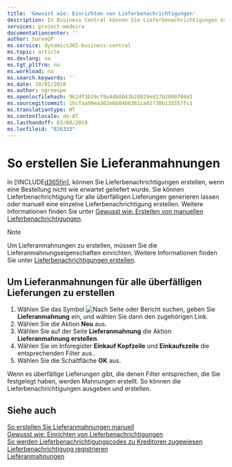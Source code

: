 ```yaml
---
title: 'Gewusst wie: Einrichten von Lieferbenachrichtigungen'
description: In Business Central können Sie Lieferbenachrichtigungen erstellen, wenn eine Bestellung nicht wie erwartet geliefert wurde.
services: project-madeira
documentationcenter: ''
author: SorenGP
ms.service: dynamics365-business-central
ms.topic: article
ms.devlang: na
ms.tgt_pltfrm: na
ms.workload: na
ms.search.keywords: ''
ms.date: 10/01/2018
ms.author: sgroespe
ms.openlocfilehash: 962df3b29cf9a44b8843b28029ed17b2060f04d1
ms.sourcegitcommit: 1bcfaa99ea302e6b84b8361ca02730b135557fc1
ms.translationtype: HT
ms.contentlocale: de-AT
ms.lasthandoff: 03/08/2019
ms.locfileid: "826333"
---
```

# <a name="generate-delivery-reminders"></a>So erstellen Sie Lieferanmahnungen
In [!INCLUDE[d365fin](../../includes/d365fin_md.md)], können Sie Lieferbenachrichtigungen erstellen, wenn eine Bestellung nicht wie erwartet geliefert wurde. Sie können Lieferbenachrichtigung für alle überfälligen Lieferungen generieren lassen oder manuell eine einzelne Lieferbenachrichtigung erstellen. Weitere Informationen finden Sie unter [Gewusst wie: Erstellen von manuellen Lieferbenachrichtigungen](how-to-create-delivery-reminders-manually.md).  

> [!NOTE]  
>  Um Lieferanmahnungen zu erstellen, müssen Sie die Lieferanmahnungseigenschaften einrichten. Weitere Informationen finden Sie unter [Lieferbenachrichtigungen erstellen](how-to-set-up-delivery-reminders.md).  

## <a name="to-generate-delivery-reminders-for-all-overdue-deliveries"></a>Um Lieferanmahnungen für alle überfälligen Lieferungen zu erstellen  

1.  Wählen Sie das Symbol ![Nach Seite oder Bericht suchen](../../media/ui-search/search_small.png "Nach Seite oder Bericht suchen"), geben Sie **Lieferanmahnung** ein, und wählen Sie dann den zugehörigen Link.  
2.  Wählen Sie die Aktion **Neu** aus.  
3.  Wählen Sie auf der Seite **Lieferanmahnung** die Aktion **Lieferanmahnung erstellen**.  
4.  Wählen Sie im Inforegister **Einkauf Kopfzeile** und **Einkaufszeile** die entsprechenden Filter aus..  
5.  Wählen Sie die Schaltfläche **OK** aus.  

Wenn es überfällige Lieferungen gibt, die denen Filter entsprechen, die Sie festgelegt haben, werden Mahnungen erstellt. So können die Lieferbenachrichtigungen ausgeben und erstellen.  

## <a name="see-also"></a>Siehe auch  
 [So erstellen Sie Lieferanmahnungen manuell](how-to-create-delivery-reminders-manually.md)   
 [Gewusst wie: Einrichten von Lieferbenachrichtigungen](how-to-set-up-delivery-reminders.md)   
 [So werden Lieferbenachrichtigungscodes zu Kreditoren zugewiesen](how-to-assign-delivery-reminder-codes-to-vendors.md)   
 [Lieferbenachrichtigung registrieren](how-to-issue-delivery-reminders.md)   
 [Lieferanmahnungen](delivery-reminders.md)
